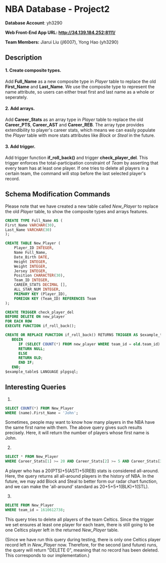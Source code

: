 # NBA Database - Project2

**Database Account**: yh3290

**Web Front-End App URL: http://34.139.184.252:8111/**

**Team Members:** Jiarui Liu (jl6007), Yong Hao (yh3290)

## Description
#### 1. Create composite types.
Add **Full_Name** as a new composite type in _Player_ table to replace the old **First_Name** and **Last_Name**. We use the composite type to represent the name attribute, so users can either treat first and last name as a whole or seperately.
#### 2. Add arrays.
Add **Career_Stats** as an array type in _Player_ table to replace the old **Career_PTS**, **Career_AST** and **Career_REB**. The array type provides extendibility to player's career stats, which means we can easily populate the _Player_ table with more stats attributes like _Block_ or _Steal_ in the future.
#### 3. Add trigger.
Add trigger function **if_roll_back()** and trigger **check_player_del**. This trigger enforces the total-participation constraint of _Team_ by asserting that every team has at least one player. If one tries to delete all players in a certain team, the command will stop before the last selected player's record.

## Schema Modification Commands
Please note that we have created a new table called _New_Player_ to replace the old _Player_ table, to show the composite types and arrays features.
```sql
CREATE TYPE Full_Name AS (
First_Name VARCHAR(30),
Last_Name VARCHAR(30)
);
```
```sql
CREATE TABLE New_Player (
	Player_ID INTEGER,
	Name Full_Name,
	Date_Birth DATE,
	Height INTEGER,
	Weight INTEGER,
	Jersey INTEGER,
	Position CHARACTER(30),
	Team_ID INTEGER,
	CAREER_STATS DECIMAL [],
	ALL_STAR_NUM INTEGER,
	PRIMARY KEY (Player_ID),
	FOREIGN KEY (Team_ID) REFERENCES Team
);
```

```sql
CREATE TRIGGER check_player_del
BEFORE DELETE ON new_player
FOR EACH ROW
EXECUTE FUNCTION if_roll_back();

CREATE OR REPLACE FUNCTION if_roll_back() RETURNS TRIGGER AS $example_table$
   BEGIN
      IF (SELECT COUNT(*) FROM new_player WHERE team_id = old.team_id) <= 1 THEN
      RETURN NULL;
      ELSE
      RETURN OLD; 
      END IF;
   END;
$example_table$ LANGUAGE plpgsql;
```
## Interesting Queries
1.
```sql
SELECT COUNT(*) FROM New_Player
WHERE (name).First_Name = 'John';
```
Sometimes, people may want to know how many players in the NBA have the same first name with them. The above query gives such results precisely. Here, it will return the number of players whose first name is John.

2.
```sql
SELECT * FROM New_Player
WHERE Career_Stats[1] >= 20 AND Career_Stats[2] >= 5 AND Career_Stats[3] >= 5;
```
A player who has a 20(PTS)+5(AST)+5(REB) stats is considered all-around. Here, the query returns all all-around players in the history of NBA. In the future, we may add Block and Steal to better form our radar chart function, and we can make the 'all-around' standard as 20+5+5+1(BLK)+1(STL).

3. 
```sql
DELETE FROM New_Player
WHERE team_id = 1610612738;
```
This query tries to delete all players of the team Celtics. Since the trigger we set ensures at least one player for each team, there is still going to be one Celtics player left in the returned _New_Player_ table.

(Since we have run this query during testing, there is only one Celtics player record left in _New_Player_ now. Therefore, for the second (and future) runs, the query will return "DELETE 0", meaning that no record has been deleted. This corresponds to our implementation.)

